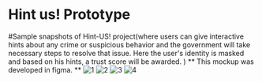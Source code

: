 # Hint us! Prototype
#Sample snapshots of Hint-US! project(where users can give interactive hints about any crime or suspicious behavior and the government will take necessary steps to resolve that issue. Here the user's identity is masked and based on his hints, a trust  score will be awarded. ) 
** This mockup was developed in figma. **
![1](https://user-images.githubusercontent.com/69066762/234504841-64e3447f-945a-442a-9c13-2fdae3c049da.jpg)
![2](https://user-images.githubusercontent.com/69066762/234504948-94ccc183-546f-48f4-b43a-5b7e2682870e.jpg)
![3](https://user-images.githubusercontent.com/69066762/234505011-bfe9b50d-2bf6-4c52-b14e-8deccc5e642c.jpg)
![4](https://user-images.githubusercontent.com/69066762/234505093-4d63e51d-14f9-473b-8859-8f609317b430.jpg)
